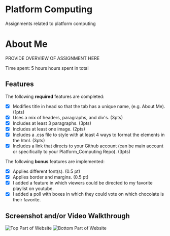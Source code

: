 # Platform Computing
 Assignments related to platform computing
# About Me

PROVIDE OVERVIEW OF ASSIGNMENT HERE

Time spent: 5 hours hours spent in total

## Features

The following **required** features are completed:

- [x] Modifies title in head so that the tab has a unique name, (e.g. About Me). (1pts)
- [x] Uses a mix of headers, paragraphs, and div's. (3pts)
- [x] Includes at least 3 paragraphs. (3pts)
- [x] Includes at least one image. (2pts)
- [x] Includes a .css file to style with at least 4 ways to format the elements in the html. (3pts)
- [x] Includes a link that directs to your Github account (can be main account or specifically to your Platform_Computing Repo). (3pts)

The following **bonus** features are implemented:

- [x] Applies different font(s). (0.5 pt)
- [x] Applies border and margins. (0.5 pt)
- [x] I added a feature in which viewers could be directed to my favorite playlist on youtube.
- [x] I added a poll with boxes in which they could vote on which chocolate is their favorite.

## Screenshot and/or Video Walkthrough

<img src="Firstscreenshot.png" title='Screenshot of Top Part' width='' alt='Top Part of Website' />
<img src="Images/Secondscreenshot.jpg" title='Screenshot of Bottom Part' width='' alt='Bottom Part of Website' />


